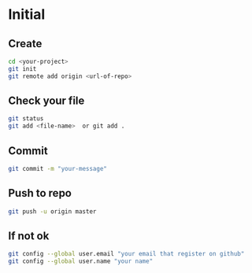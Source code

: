 # Initial

## Create

```bash
cd <your-project>
git init
git remote add origin <url-of-repo>
```

## Check your file

```bash
git status
git add <file-name>  or git add .
```

## Commit

```bash
git commit -m "your-message"
```

## Push to repo

```bash
git push -u origin master
```

## If not ok

```bash
git config --global user.email "your email that register on github"
git config --global user.name "your name"
```
